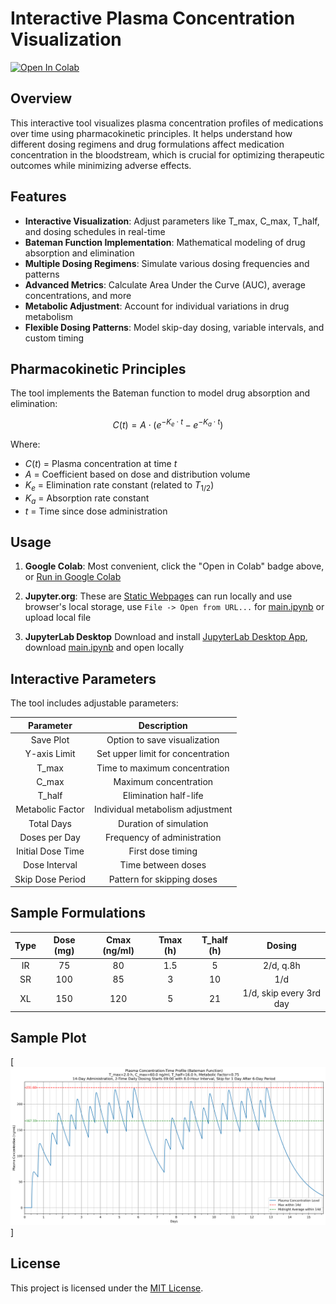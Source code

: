 # Interactive Plasma Concentration Visualization

[![Open In Colab](https://colab.research.google.com/assets/colab-badge.svg)](https://colab.research.google.com/github/LongshengDu/plasma-concentration-vis/blob/master/main.ipynb)

## Overview

This interactive tool visualizes plasma concentration profiles of medications over time using pharmacokinetic principles. It helps understand how different dosing regimens and drug formulations affect medication concentration in the bloodstream, which is crucial for optimizing therapeutic outcomes while minimizing adverse effects.

## Features

- **Interactive Visualization**: Adjust parameters like T_max, C_max, T_half, and dosing schedules in real-time
- **Bateman Function Implementation**: Mathematical modeling of drug absorption and elimination
- **Multiple Dosing Regimens**: Simulate various dosing frequencies and patterns
- **Advanced Metrics**: Calculate Area Under the Curve (AUC), average concentrations, and more
- **Metabolic Adjustment**: Account for individual variations in drug metabolism
- **Flexible Dosing Patterns**: Model skip-day dosing, variable intervals, and custom timing

## Pharmacokinetic Principles

The tool implements the Bateman function to model drug absorption and elimination:

$$C(t) = A \cdot (e^{-K_e \cdot t} - e^{-K_a \cdot t})$$

Where:
- $C(t)$ = Plasma concentration at time $t$
- $A$ = Coefficient based on dose and distribution volume
- $K_e$ = Elimination rate constant (related to $T_{1/2}$)
- $K_a$ = Absorption rate constant
- $t$ = Time since dose administration

## Usage

1. **Google Colab**: Most convenient, click the "Open in Colab" badge above, or [Run in Google Colab](https://colab.research.google.com/github/LongshengDu/plasma-concentration-vis/blob/master/main.ipynb)

2. **Jupyter.org**: These are [Static Webpages](https://jupyter.org/try) can run locally and use browser's local storage, use `File -> Open from URL...` for [main.ipynb](https://raw.githubusercontent.com/LongshengDu/plasma-concentration-vis/refs/heads/master/main.ipynb) or upload local file

3. **JupyterLab Desktop** Download and install [JupyterLab Desktop App](https://github.com/jupyterlab/jupyterlab-desktop/releases), download [main.ipynb](https://raw.githubusercontent.com/LongshengDu/plasma-concentration-vis/refs/heads/master/main.ipynb) and open locally 

## Interactive Parameters

The tool includes adjustable parameters:

| Parameter          | Description                           |
|:------------------:|:-------------------------------------:|
| Save Plot          | Option to save visualization          |
| Y-axis Limit       | Set upper limit for concentration     |
| T_max              | Time to maximum concentration         |
| C_max              | Maximum concentration                 |
| T_half             | Elimination half-life                 |
| Metabolic Factor   | Individual metabolism adjustment      |
| Total Days         | Duration of simulation                |
| Doses per Day      | Frequency of administration           |
| Initial Dose Time  | First dose timing                     |
| Dose Interval      | Time between doses                    |
| Skip Dose Period   | Pattern for skipping doses            |

## Sample Formulations

| Type  |  Dose (mg)  | Cmax (ng/ml) |  Tmax (h)  | T_half (h) |          Dosing          |
|:-----:|:-----------:|:------------:|:----------:|:----------:|:------------------------:|
| IR    |     75      |      80      |    1.5     |     5      |        2/d, q.8h         |
| SR    |     100     |      85      |     3      |     10     |           1/d            |
| XL    |     150     |     120      |     5      |     21     | 1/d, skip every 3rd day  |

## Sample Plot

[![Plasma Concentration Plot](example_plot.png)]

## License

This project is licensed under the [MIT License](LICENSE).
